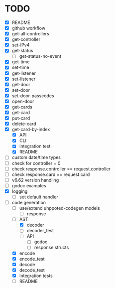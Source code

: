 # TODO

- [x] README
- [x] github workflow
- [x] get-all-controllers
- [x] get-controller
- [x] set-IPv4
- [x] get-status
   - [ ] get-status-no-event
- [x] get-time
- [x] set-time
- [x] get-listener
- [x] set-listener
- [x] get-door
- [x] set-door
- [x] set-door-passcodes
- [x] open-door
- [x] get-cards
- [x] get-card
- [x] put-card
- [x] delete-card
- [x] get-card-by-index
   - [x] API
   - [x] CLI
   - [x] integration test
   - [x] README

- [ ] custom date/time types
- [ ] check for controller = 0
- [ ] check response.controller == request.controller
- [ ] check response.card == request.card
- [ ] v6.62 version handling
- [ ] godoc examples
- [x] logging
    - [ ] set default handler

- [ ] code generation
   - [ ] use/extend uhppoted-codegen models
      - [ ] response

   - [ ] AST
      - [x] decoder
      - [ ] decoder_test
      - [ ] API
         - [ ] godoc
         - [ ] response structs
   - [x] encode
   - [x] encode_test
   - [x] decode
   - [x] decode_test
   - [x] integration tests
   - [ ] README
